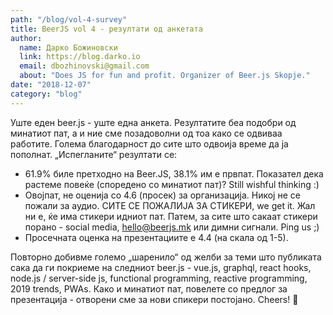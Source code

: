 ```yaml
---
path: "/blog/vol-4-survey"
title: BeerJS vol 4 - резултати од анкетата
author: 
  name: Дарко Божиновски
  link: https://blog.darko.io
  email: dbozhinovski@gmail.com
  about: "Does JS for fun and profit. Organizer of Beer.js Skopje."
date: "2018-12-07"
category: "blog"
---
```


Уште еден beer.js - уште една анкета. Резултатите беа подобри од минатиот пат, а и ние сме позадоволни од тоа како се одвиваа работите. Голема благодарност 
до сите што одвоија време да ја пополнат. „Испегланите“ резултати се:

* 61.9% биле претходно на Beer.JS, 38.1% им е првпат. Показател дека растеме повеќе (споредено со минатиот пат)? Still wishful thinking :)
* Овојпат, не оценија со 4.6 (просек) за организација. Никој не се пожали за аудио. СИТЕ СЕ ПОЖАЛИЈА ЗА СТИКЕРИ, we get it. Жал ни е, ќе има стикери идниот пат. Патем, за сите што сакаат стикери порано - social media, hello@beerjs.mk или димни сигнали. Ping us ;) 
* Просечната оценка на презентациите е 4.4 (на скала од 1-5).

Повторно добивме големо „шаренило“ од желби за теми што публиката сака да ги покриеме на следниот beer.js - vue.js, graphql, react hooks, node.js / server-side js, functional programming, reactive programming, 2019 trends, PWAs. Како и минатиот пат, повелете со предлог за презентација - отворени сме за нови спикери постојано. Cheers! 🍺